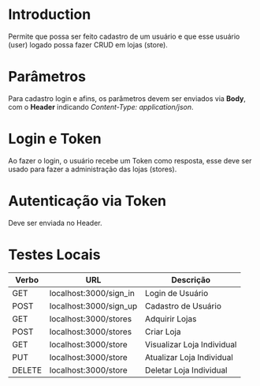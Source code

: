 
# Introduction

Permite que possa ser feito cadastro de um usuário e que esse usuário (user) logado possa fazer CRUD em lojas (store).

# Parâmetros

Para cadastro login e afins, os parâmetros devem ser enviados via **Body**, com o **Header** indicando *Content-Type: application/json*.

# Login e Token

Ao fazer o login, o usuário recebe um Token como resposta, esse deve ser usado para fazer a administração das lojas (stores).

# Autenticação via Token

Deve ser enviada no Header.

# Testes Locais

| Verbo  | URL                    | Descrição                  |
|--------|------------------------|----------------------------|
| GET    | localhost:3000/sign_in | Login de Usuário           |
| POST   | localhost:3000/sign_up | Cadastro de Usuário        |
| GET    | localhost:3000/stores  | Adquirir Lojas             |
| POST   | localhost:3000/stores  | Criar Loja                 |
| GET    | localhost:3000/store   | Visualizar Loja Individual |
| PUT    | localhost:3000/store   | Atualizar Loja Individual  |
| DELETE | localhost:3000/store   | Deletar Loja Individual    |